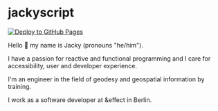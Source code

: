 # jackyscript

[![Deploy to GitHub Pages](https://github.com/jackyscript/jackyscript/actions/workflows/deploy.yml/badge.svg)](https://github.com/jackyscript/jackyscript/actions/workflows/deploy.yml)

Hello 👋 my name is Jacky (pronouns "he/him").

I have a passion for reactive and functional programming and I care for accessibility, user and developer experience.

I'm an engineer in the field of geodesy and geospatial information by training.

I work as a software developer at &effect in Berlin.
